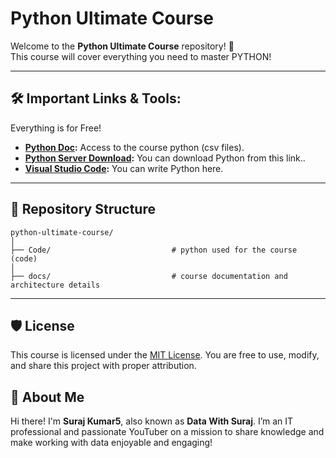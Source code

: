 # Python Ultimate Course

Welcome to the **Python Ultimate Course** repository! 🚀  
This course will cover everything you need to master PYTHON!


---

## 🛠️ Important Links & Tools:

Everything is for Free!
- **[Python Doc](https://docs.python.org/3/):** Access to the course python (csv files).
- **[Python Server Download](https://www.python.org/):** You can download Python from this link..
- **[Visual Studio Code](https://code.visualstudio.com/):** You can write Python here.

---

## 📂 Repository Structure
```
python-ultimate-course/
│
├── Code/                           # python used for the course (code)
│
├── docs/                           # course documentation and architecture details
```

---

## 🛡️ License

This course is licensed under the [MIT License](LICENSE). You are free to use, modify, and share this project with proper attribution.

## 🌟 About Me

Hi there! I'm **Suraj Kumar5**, also known as **Data With Suraj**. I’m an IT professional and passionate YouTuber on a mission to share knowledge and make working with data enjoyable and engaging!
